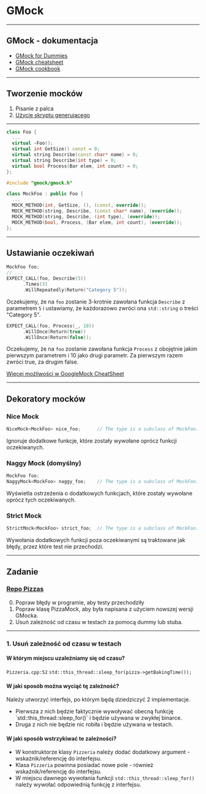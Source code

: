 <!-- .slide: data-background="#111111" -->

# GMock

___

## GMock - dokumentacja

* [GMock for Dummies](https://github.com/google/googletest/blob/main/docs/gmock_for_dummies.md)
* [GMock cheatsheet](https://github.com/google/googletest/blob/main/docs/gmock_cheat_sheet.md)
* [GMock cookbook](https://github.com/google/googletest/blob/main/docs/gmock_cook_book.md)

___

## Tworzenie mocków

1. Pisanie z palca
2. [Użycie skryptu generującego](https://github.com/google/googletest/tree/master/googlemock/scripts/generator)

___

```cpp
class Foo {
  ...
  virtual ~Foo();
  virtual int GetSize() const = 0;
  virtual string Describe(const char* name) = 0;
  virtual string Describe(int type) = 0;
  virtual bool Process(Bar elem, int count) = 0;
};
```

```cpp
#include "gmock/gmock.h"

class MockFoo : public Foo {
  ...
  MOCK_METHOD(int, GetSize, (), (const, override));
  MOCK_METHOD(string, Describe, (const char* name), (override));
  MOCK_METHOD(string, Describe, (int type), (override));
  MOCK_METHOD(bool, Process, (Bar elem, int count), (override));
};
```
<!-- .element: class="fragment fade-in" -->

___

## Ustawianie oczekiwań

```cpp
MockFoo foo;
// ...
EXPECT_CALL(foo, Describe(5))
      .Times(3)
      .WillRepeatedly(Return("Category 5"));
```
<!-- .element: class="fragment fade-in" -->

Oczekujemy, że na `foo` zostanie 3-krotnie zawołana funkcja `Describe` z parametrem `5` i ustawiamy, że każdorazowo zwróci ona `std::string` o treści "Category 5".
<!-- .element: class="fragment fade-in" -->

```cpp
EXPECT_CALL(foo, Process(_, 10))
      .WillOnce(Return(true))
      .WillOnce(Return(false));
```
<!-- .element: class="fragment fade-in" -->

Oczekujemy, że na `foo` zostanie zawołana funkcja `Process` z obojętnie jakim pierwszym parametrem i 10 jako drugi parametr. Za pierwszym razem zwróci true, za drugim false.
<!-- .element: class="fragment fade-in" -->

[Więcej możliwości w GoogleMock CheatSheet](https://github.com/google/googletest/blob/master/googlemock/docs/cheat_sheet.md#setting-expectations-expectcall)
<!-- .element: class="fragment fade-in" -->

___
<!-- .slide: style="font-size: 0.85em" -->

## Dekoratory mocków

### Nice Mock
<!-- .element: class="fragment fade-in" -->

```cpp
NiceMock<MockFoo> nice_foo;      // The type is a subclass of MockFoo.
```
<!-- .element: class="fragment fade-in" -->

Ignoruje dodatkowe funkcje, które zostały wywołane oprócz funkcji oczekiwanych.
<!-- .element: class="fragment fade-in" -->

### Naggy Mock (domyślny)
<!-- .element: class="fragment fade-in" -->

```cpp
MockFoo foo;
NaggyMock<MockFoo> naggy_foo;    // The type is a subclass of MockFoo.
```
<!-- .element: class="fragment fade-in" -->

Wyświetla ostrzeżenia o dodatkowych funkcjach, które zostały wywołane oprócz tych oczekiwanych.
<!-- .element: class="fragment fade-in" -->

### Strict Mock
<!-- .element: class="fragment fade-in" -->

```cpp
StrictMock<MockFoo> strict_foo;  // The type is a subclass of MockFoo.
```
<!-- .element: class="fragment fade-in" -->

Wywołania dodatkowych funkcji poza oczekiwanymi są traktowane jak błędy, przez które test nie przechodzi.
<!-- .element: class="fragment fade-in" -->

___
<!-- .slide: style="font-size: 0.95em" -->

## Zadanie

### [Repo Pizzas](https://github.com/coders-school/pizzas)

0. Popraw błędy w programie, aby testy przechodziły
1. Popraw klasę PizzaMock, aby była napisana z użyciem nowszej wersji GMocka.
2. Usuń zależność od czasu w testach za pomocą dummy lub stuba.

___
<!-- .slide: style="font-size: 0.85em" -->

### 1. Usuń zależność od czasu w testach

#### W którym miejscu uzależniamy się od czasu?
<!-- .element: class="fragment fade-in" -->

`Pizzeria.cpp:52`
`std::this_thread::sleep_for(pizza->getBakingTime());`
<!-- .element: class="fragment fade-in" -->

#### W jaki sposób można wyciąć tę zależność?
<!-- .element: class="fragment fade-in" -->

Należy utworzyć interfejs, po którym będą dziedziczyć 2 implementacje.
<!-- .element: class="fragment fade-in" -->

* <!-- .element: class="fragment fade-in" --> Pierwsza z nich będzie faktycznie wywoływać obecną funkcję `std::this_thread::sleep_for()` i będzie używana w zwykłej binarce.
* <!-- .element: class="fragment fade-in" --> Druga z nich nie będzie nic robiła i będzie używana w testach.

#### W jaki sposób wstrzykiwać te zależności?
<!-- .element: class="fragment fade-in" -->

* <!-- .element: class="fragment fade-in" --> W konstruktorze klasy <code>Pizzeria</code> należy dodać dodatkowy argument - wskaźnik/referencję do interfejsu.
* <!-- .element: class="fragment fade-in" --> Klasa <code>Pizzeria</code> powinna posiadać nowe pole - również wskaźnik/referencję do interfejsu.
* <!-- .element: class="fragment fade-in" --> W miejscu dawnego wywołania funkcji <code>std::this_thread::sleep_for()</code> należy wywołać odpowiednią funkcję z interfejsu.
